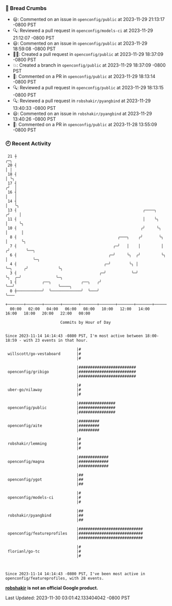 ### 🍞 Bread Crumbs

 * 😃: Commented on an issue in `openconfig/public` at 2023-11-29 21:13:17 -0800 PST
 * 🔍: Reviewed a pull request in  `openconfig/models-ci` at 2023-11-29 21:12:07 -0800 PST
 * 😃: Commented on an issue in `openconfig/public` at 2023-11-29 18:59:08 -0800 PST
 * ✍🏼: Created a pull request in `openconfig/public` at 2023-11-29 18:37:09 -0800 PST
 * 💥: Created a branch in `openconfig/public` at 2023-11-29 18:37:09 -0800 PST
 * 💬: Commented on a PR in  `openconfig/public` at 2023-11-29 18:13:14 -0800 PST
 * 🔍: Reviewed a pull request in  `openconfig/public` at 2023-11-29 18:13:15 -0800 PST
 * 🔍: Reviewed a pull request in  `robshakir/pyangbind` at 2023-11-29 13:40:33 -0800 PST
 * 😃: Commented on an issue in `robshakir/pyangbind` at 2023-11-29 13:40:26 -0800 PST
 * 💬: Commented on a PR in  `openconfig/public` at 2023-11-28 13:55:09 -0800 PST

### 🕘 Recent Activity
```
 21 ┼                                                                            ╭─╮
 20 ┤                                                                            │ │
 18 ┤                                                                            │ ╰╮
 17 ┤                                                                           ╭╯  │
 16 ┤                                                                           │   │
 14 ┤                                                                           │   ╰╮
 13 ┤                                                       ╭────╮             ╭╯    │
 11 ┤                                                       │    ╰╮            │     ╰╮
 10 ┤                                                      ╭╯     ╰╮           │      │
  8 ┤                                            ╭───╮    ╭╯       ╰╮          │      ╰╮
  7 ┤                                          ╭─╯   │    │         │         ╭╯       ╰──╮
  6 ┤                                        ╭─╯     ╰╮  ╭╯         ╰╮        │           ╰─╮
  4 ┤                                      ╭─╯        ╰╮ │           ╰─╮     ╭╯             ╰╮
  3 ┤                                    ╭─╯           ╰─╯             ╰╮  ╭─╯               ╰─╮
  1 ┤           ╭──╮             ╭──╮   ╭╯                              ╰──╯                   ╰────╮
  0 ┼───────────╯  ╰─────────────╯  ╰───╯                                                           ╰───
    +───────+───────+───────+───────+───────+───────+───────+───────+───────+───────+───────+───────+────
  00:00   02:00   04:00   06:00   08:00   10:00   12:00   14:00   16:00   18:00   20:00   22:00   00:00   

						Commits by Hour of Day


Since 2023-11-14 14:14:43 -0800 PST, I'm most active between 18:00-18:59 - with 23 events in that hour.

```



```
                               |#
 willscott/go-vestaboard       |#
                               |#

                               |#########################
 openconfig/gribigo            |#########################
                               |#########################

                               |#
 uber-go/nilaway               |#
                               |#

                               |################
 openconfig/public             |################
                               |################

                               |#########
 openconfig/aite               |#########
                               |#########

                               |#
 robshakir/lemming             |#
                               |#

                               |#############
 openconfig/magna              |#############
                               |#############

                               |##
 openconfig/ygot               |##
                               |##

                               |#
 openconfig/models-ci          |#
                               |#

                               |##
 robshakir/pyangbind           |##
                               |##

                               |############################
 openconfig/featureprofiles    |############################
                               |############################

                               |#
 florianl/go-tc                |#
                               |#



Since 2023-11-14 14:14:43 -0800 PST, I've been most active in openconfig/featureprofiles, with 28 events.

```
**[robshakir](mailto:robjs@google.com) is not an official Google product.**  


Last Updated: 2023-11-30 03:01:42.133404042 -0800 PST
